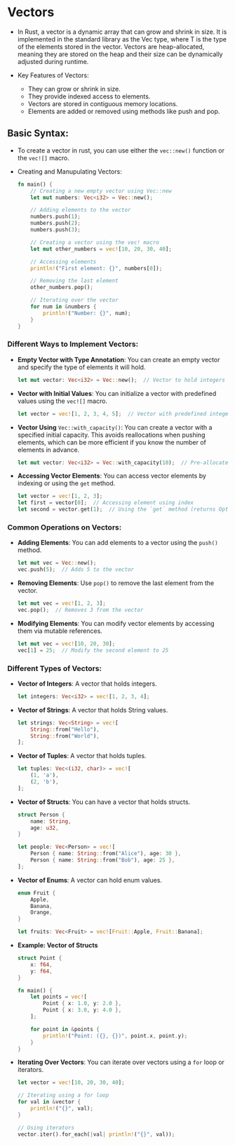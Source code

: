 # Vectors
- In Rust, a vector is a dynamic array that can grow and shrink in size. It is implemented in the standard library as the Vec<T> type, where T is the type of the elements stored in the vector. Vectors are heap-allocated, meaning they are stored on the heap and their size can be dynamically adjusted during runtime.

- Key Features of Vectors:
	- They can grow or shrink in size.
	- They provide indexed access to elements.
	- Vectors are stored in contiguous memory locations.
	- Elements are added or removed using methods like push and pop.

## Basic Syntax:
- To create a vector in rust, you can use either  the `vec::new()` function or the `vec![]` macro.

- Creating and Manupulating Vectors:
	```rust
	fn main() {
		// Creating a new empty vector using Vec::new
		let mut numbers: Vec<i32> = Vec::new();

		// Adding elements to the vector
		numbers.push(1);
		numbers.push(2);
		numbers.push(3);

		// Creating a vector using the vec! macro
		let mut other_numbers = vec![10, 20, 30, 40];

		// Accessing elements
		println!("First element: {}", numbers[0]);

		// Removing the last element
		other_numbers.pop();

		// Iterating over the vector
		for num in &numbers {
			println!("Number: {}", num);
		}
	}
	```

### Different Ways to Implement Vectors:

- **Empty Vector with Type Annotation**: You can create an empty vector and specify the type of elements it will hold.

	```rust
	let mut vector: Vec<i32> = Vec::new();  // Vector to hold integers
	```
	
- **Vector with Initial Values**: You can initialize a vector with predefined values using the `vec![]` macro.

	```rust
	let vector = vec![1, 2, 3, 4, 5];  // Vector with predefined integer values
	```

- **Vector Using** ``Vec::with_capacity()``: You can create a vector with a specified initial capacity. This avoids reallocations when pushing elements, which can be more efficient if you know the number of elements in advance.

	```rust
	let mut vector: Vec<i32> = Vec::with_capacity(10);  // Pre-allocate space for 10 elements
	```

- **Accessing Vector Elements**: You can access vector elements by indexing or using the `get` method.

	```rust
	let vector = vec![1, 2, 3];
	let first = vector[0];  // Accessing element using index
	let second = vector.get(1);  // Using the `get` method (returns Option)
	```

### Common Operations on Vectors:

- **Adding Elements**: You can add elements to a vector using the `push()` method.
	```rust
	let mut vec = Vec::new();
	vec.push(5);  // Adds 5 to the vector
	```

- **Removing Elements**: Use `pop()` to remove the last element from the vector.
	```rust
	let mut vec = vec![1, 2, 3];
	vec.pop();  // Removes 3 from the vector
	```

- **Modifying Elements**: You can modify vector elements by accessing them via mutable references.
	```rust
	let mut vec = vec![10, 20, 30];
	vec[1] = 25;  // Modify the second element to 25
	```

### Different Types of Vectors:
- **Vector of Integers**: A vector that holds integers.
	```rust
	let integers: Vec<i32> = vec![1, 2, 3, 4];
	```

- **Vector of Strings**: A vector that holds String values.
	```rust
	let strings: Vec<String> = vec![
		String::from("Hello"),
		String::from("World"),
	];
	```

- **Vector of Tuples**: A vector that holds tuples.
	```rust
	let tuples: Vec<(i32, char)> = vec![
		(1, 'a'),
		(2, 'b'),
	];
	```

- **Vector of Structs**: You can have a vector that holds structs.
	```rust
	struct Person {
		name: String,
		age: u32,
	}

	let people: Vec<Person> = vec![
		Person { name: String::from("Alice"), age: 30 },
		Person { name: String::from("Bob"), age: 25 },
	];
	```
- **Vector of Enums**: A vector can hold enum values.
	```rust
	enum Fruit {
		Apple,
		Banana,
		Orange,
	}

	let fruits: Vec<Fruit> = vec![Fruit::Apple, Fruit::Banana];
	```

- **Example: Vector of Structs**
	```rust
	struct Point {
		x: f64,
		y: f64,
	}

	fn main() {
		let points = vec![
			Point { x: 1.0, y: 2.0 },
			Point { x: 3.0, y: 4.0 },
		];

		for point in &points {
			println!("Point: ({}, {})", point.x, point.y);
		}
	}
	```
- **Iterating Over Vectors**: You can iterate over vectors using a `for` loop or iterators.

	```rust
	let vector = vec![10, 20, 30, 40];

	// Iterating using a for loop
	for val in &vector {
		println!("{}", val);
	}

	// Using iterators
	vector.iter().for_each(|val| println!("{}", val));
	```